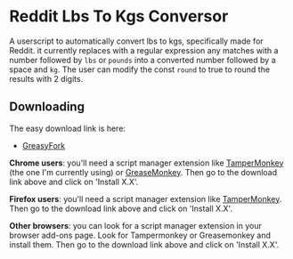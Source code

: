 # Reddit Lbs To Kgs Conversor
A userscript to automatically convert lbs to kgs, specifically made for Reddit. it currently replaces with a regular expression any matches with a number followed by `lbs` or `pounds` into a converted number followed by a space and `kg`. The user can modify the const `round` to true to round the results with 2 digits.

## Downloading
The easy download link is here:

* [GreasyFork](https://greasyfork.org/en/scripts/378592-reddit-unit-conversor)

**Chrome users**: you'll need a script manager extension like [TamperMonkey](https://addons.mozilla.org/en-US/firefox/addon/tampermonkey/) (the one I'm currently using) or [GreaseMonkey](https://addons.mozilla.org/en-US/firefox/addon/greasemonkey/). Then go to the download link above and click on 'Install X.X'. 

**Firefox users**: you'll need a script manager extension like [TamperMonkey](https://chrome.google.com/webstore/detail/tampermonkey/dhdgffkkebhmkfjojejmpbldmpobfkfo?hl=en). Then go to the download link above and click on 'Install X.X'. 

**Other browsers**: you can look for a script manager extension in your browser add-ons page. Look for Tampermonkey or Greasemonkey and install them. Then go to the download link above and click on 'Install X.X'. 
